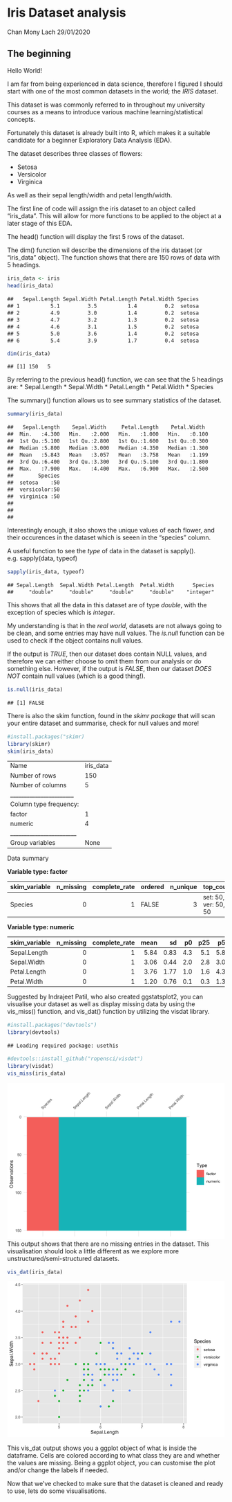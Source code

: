 Iris Dataset analysis
================
Chan Mony Lach
29/01/2020

## The beginning

Hello World\!

I am far from being experienced in data science, therefore I figured I
should start with one of the most common datasets in the world; the
*IRIS* dataset.

This dataset is was commonly referred to in throughout my university
courses as a means to introduce various machine learning/statistical
concepts.

Fortunately this dataset is already built into R, which makes it a
suitable candidate for a beginner Exploratory Data Analysis (EDA).

The dataset describes three classes of flowers:

  - Setosa
  - Versicolor
  - Virginica

As well as their sepal length/width and petal length/width.

The first line of code will assign the iris dataset to an object called
“iris\_data”. This will allow for more functions to be applied to the
object at a later stage of this EDA.

The head() function will display the first 5 rows of the dataset.

The dim() function wil describe the dimensions of the iris dataset (or
“iris\_data” object). The function shows that there are 150 rows of
data with 5 headings.

``` r
iris_data <- iris
head(iris_data)
```

    ##   Sepal.Length Sepal.Width Petal.Length Petal.Width Species
    ## 1          5.1         3.5          1.4         0.2  setosa
    ## 2          4.9         3.0          1.4         0.2  setosa
    ## 3          4.7         3.2          1.3         0.2  setosa
    ## 4          4.6         3.1          1.5         0.2  setosa
    ## 5          5.0         3.6          1.4         0.2  setosa
    ## 6          5.4         3.9          1.7         0.4  setosa

``` r
dim(iris_data)
```

    ## [1] 150   5

By referring to the previous head() function, we can see that the 5
headings are: \* Sepal.Length \* Sepal.Width \* Petal.Length \*
Petal.Width \* Species

The summary() function allows us to see summary statistics of the
dataset.

``` r
summary(iris_data)
```

    ##   Sepal.Length    Sepal.Width     Petal.Length    Petal.Width   
    ##  Min.   :4.300   Min.   :2.000   Min.   :1.000   Min.   :0.100  
    ##  1st Qu.:5.100   1st Qu.:2.800   1st Qu.:1.600   1st Qu.:0.300  
    ##  Median :5.800   Median :3.000   Median :4.350   Median :1.300  
    ##  Mean   :5.843   Mean   :3.057   Mean   :3.758   Mean   :1.199  
    ##  3rd Qu.:6.400   3rd Qu.:3.300   3rd Qu.:5.100   3rd Qu.:1.800  
    ##  Max.   :7.900   Max.   :4.400   Max.   :6.900   Max.   :2.500  
    ##        Species  
    ##  setosa    :50  
    ##  versicolor:50  
    ##  virginica :50  
    ##                 
    ##                 
    ## 

Interestingly enough, it also shows the unique values of each flower,
and their occurences in the dataset which is seeen in the “species”
column.

A useful function to see the *type* of data in the dataset is sapply().
e.g. sapply(data, typeof)

``` r
sapply(iris_data, typeof)
```

    ## Sepal.Length  Sepal.Width Petal.Length  Petal.Width      Species 
    ##     "double"     "double"     "double"     "double"    "integer"

This shows that all the data in this dataset are of type *double*, with
the exception of species which is *integer*.

My understanding is that in the *real world*, datasets are not always
going to be clean, and some entries may have null values. The *is.null*
function can be used to check if the object contains null values.

If the output is *TRUE*, then our dataset does contain NULL values, and
therefore we can either choose to omit them from our analysis or do
something else. However, if the output is *FALSE*, then our dataset
*DOES NOT* contain null values (which is a good thing\!).

``` r
is.null(iris_data)
```

    ## [1] FALSE

There is also the skim function, found in the *skimr package* that will
scan your entire dataset and summarise, check for null values and more\!

``` r
#install.packages("skimr)
library(skimr)
skim(iris_data)
```

|                                                  |            |
| :----------------------------------------------- | :--------- |
| Name                                             | iris\_data |
| Number of rows                                   | 150        |
| Number of columns                                | 5          |
| \_\_\_\_\_\_\_\_\_\_\_\_\_\_\_\_\_\_\_\_\_\_\_   |            |
| Column type frequency:                           |            |
| factor                                           | 1          |
| numeric                                          | 4          |
| \_\_\_\_\_\_\_\_\_\_\_\_\_\_\_\_\_\_\_\_\_\_\_\_ |            |
| Group variables                                  | None       |

Data summary

**Variable type:
factor**

| skim\_variable | n\_missing | complete\_rate | ordered | n\_unique | top\_counts               |
| :------------- | ---------: | -------------: | :------ | --------: | :------------------------ |
| Species        |          0 |              1 | FALSE   |         3 | set: 50, ver: 50, vir: 50 |

**Variable type:
numeric**

| skim\_variable | n\_missing | complete\_rate | mean |   sd |  p0 | p25 |  p50 | p75 | p100 | hist  |
| :------------- | ---------: | -------------: | ---: | ---: | --: | --: | ---: | --: | ---: | :---- |
| Sepal.Length   |          0 |              1 | 5.84 | 0.83 | 4.3 | 5.1 | 5.80 | 6.4 |  7.9 | ▆▇▇▅▂ |
| Sepal.Width    |          0 |              1 | 3.06 | 0.44 | 2.0 | 2.8 | 3.00 | 3.3 |  4.4 | ▁▆▇▂▁ |
| Petal.Length   |          0 |              1 | 3.76 | 1.77 | 1.0 | 1.6 | 4.35 | 5.1 |  6.9 | ▇▁▆▇▂ |
| Petal.Width    |          0 |              1 | 1.20 | 0.76 | 0.1 | 0.3 | 1.30 | 1.8 |  2.5 | ▇▁▇▅▃ |

Suggested by Indrajeet Patil, who also created ggstatsplot2, you can
visualise your dataset as well as display missing data by using the
vis\_miss() function, and vis\_dat() function by utilizing the visdat
library.

``` r
#install.packages("devtools")
library(devtools)
```

    ## Loading required package: usethis

``` r
#devtools::install_github("ropensci/visdat")
library(visdat)
vis_miss(iris_data)
```

![](Iris-Dataset-Analysis_files/figure-gfm/unnamed-chunk-4-1.png)<!-- -->
This output shows that there are no missing entries in the dataset. This
visualisation should look a little different as we explore more
unstructured/semi-structured
datasets.

``` r
vis_dat(iris_data)
```

![](Iris-Dataset-Analysis_files/figure-gfm/unnamed-chunk-5-1.png)<!-- -->

This vis\_dat output shows you a ggplot object of what is inside the
dataframe. Cells are colored according to what class they are and
whether the values are missing. Being a ggplot object, you can customise
the plot and/or change the labels if needed.

Now that we’ve checked to make sure that the dataset is cleaned and
ready to use, lets do some visualisations.
